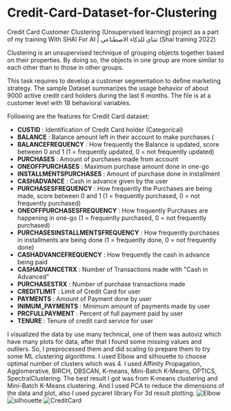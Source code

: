 # Credit-Card-Dataset-for-Clustering
Credit Card Customer Clustering (Unsupervised learning) project as a part of my training With SHAI For AI | شاي للذكاء الاصطناعي (Shai training 2022)  


Clustering is an unsupervised technique of grouping objects together based on their properties. By doing so, the objects in one group are more similar to each other than to those in other groups.

This task requires to develop a customer segmentation to define marketing strategy. The
sample Dataset summarizes the usage behavior of about 9000 active credit card holders during the last 6 months. The file is at a customer level with 18 behavioral variables.

Following are the features for Credit Card dataset:

- **CUSTID** : Identification of Credit Card holder (Categorical)
- **BALANCE** : Balance amount left in their account to make purchases (
- **BALANCEFREQUENCY** : How frequently the Balance is updated, score between 0 and 1 (1 = frequently updated, 0 = not frequently updated)
- **PURCHASES** : Amount of purchases made from account
- **ONEOFFPURCHASES** : Maximum purchase amount done in one-go
- **INSTALLMENTSPURCHASES** : Amount of purchase done in installment
- **CASHADVANCE** : Cash in advance given by the user
- **PURCHASESFREQUENCY** : How frequently the Purchases are being made, score between 0 and 1 (1 = frequently purchased, 0 = not frequently purchased)
- **ONEOFFPURCHASESFREQUENCY** : How frequently Purchases are happening in one-go (1 = frequently purchased, 0 = not frequently purchased)
- **PURCHASESINSTALLMENTSFREQUENCY** : How frequently purchases in installments are being done (1 = frequently done, 0 = not frequently done)
- **CASHADVANCEFREQUENCY** : How frequently the cash in advance being paid
- **CASHADVANCETRX** : Number of Transactions made with "Cash in Advanced"
- **PURCHASESTRX** : Number of purchase transactions made
- **CREDITLIMIT** : Limit of Credit Card for user
- **PAYMENTS** : Amount of Payment done by user
- **INIMUM_PAYMENTS** : Minimum amount of payments made by user
- **PRCFULLPAYMENT** : Percent of full payment paid by user
- **TENURE** : Tenure of credit card service for user

I visualized the data by use many technical, one of them was autoviz which have many plots for data, after that I found some missing values and outliers. So, I preprocessed them and did scaling to prepare them to try some ML clustering algorithms.
I used Elbow and silhouette to choose optimal number of clusters which was 4.
I used Affinity Propagation, Agglomerative, BIRCH, DBSCAN, K-means, Mini-Batch K-Means, OPTICS, SpectralClustering.
The best result I got was from K-means clustering and Mini-Batch K-Means clustering.
And I used PCA to reduce the dimensions of the data and plot, also I used pycaret library 
For 3d result plotting.
![Elbow](https://user-images.githubusercontent.com/96171965/188399766-a1a269c4-4294-41ef-bae6-61b6f4ac26dc.png) ![silhouette ](https://user-images.githubusercontent.com/96171965/188399914-74f9e5a4-cf84-4d44-a6d0-85fbba050fd2.png)
![CreditCard](https://user-images.githubusercontent.com/96171965/188399937-e010daa6-d0d2-4a00-a43c-fd966307e4c2.png)

